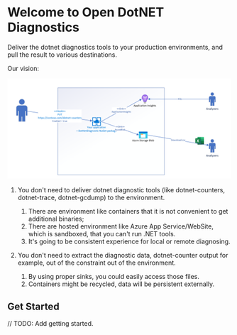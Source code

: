 # Welcome to Open DotNET Diagnostics

Deliver the dotnet diagnostics tools to your production environments, and pull the result to various destinations.

Our vision:

![Vision for the project](./src/../images/IssuesToSolve.png)

1. You don't need to deliver dotnet diagnostic tools (like dotnet-counters, dotnet-trace, dotnet-gcdump) to the environment.
   1. There are environment like containers that it is not convenient to get additional binaries;
   1. There are hosted environment like Azure App Service/WebSite, which is sandboxed, that you can't run .NET tools.
   1. It's going to be consistent experience for local or remote diagnosing.

1. You don't need to extract the diagnostic data, dotnet-counter output for example, out of the constraint out of the environment.
    1. By using proper sinks, you could easily access those files.
    1. Containers might be recycled, data will be persistent externally.

## Get Started

// TODO: Add getting started.
